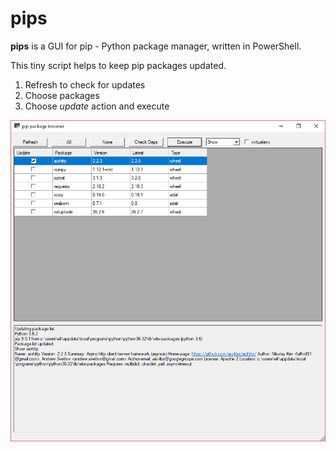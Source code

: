 # pips
**pips** is a GUI for pip - Python package manager, written in PowerShell.

This tiny script helps to keep pip packages updated.


1. Refresh to check for updates
2. Choose packages
3. Choose *update* action and execute

![](screenshot.png)
